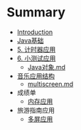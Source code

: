 # Summary

* [Introduction](README.md)
* [Java基础](chapter1/README.md)
* [5. 计时器应用](Java对象)
* [6. 小测试应用](6_xiao_ce_shi_ying_yong.md)
   * [Java对象.md](javaobj.md)
* [音乐应用结构](yin_le_ying_yong_jie_gou.md)
   * [multiscreen.md](multiscreenmd.md)
* 成绩单
   * [内存应用](nei_cun_ying_yong.md)
* 旅游指南应用
   * [多屏应用](multiple-screens.md)

